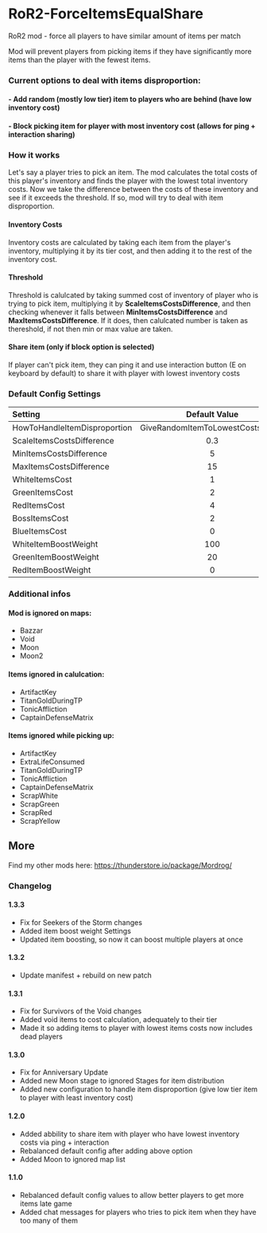 # RoR2-ForceItemsEqualShare
RoR2 mod - force all players to have similar amount of items per match

Mod will prevent players from picking items if they have significantly more items than the player with the fewest items.

### Current options to deal with items disproportion:

#### - Add random (mostly low tier) item to players who are behind (have low inventory cost)

#### - Block picking item for player with most inventory cost (allows for ping + interaction sharing)

### How it works
Let's say a player tries to pick an item. The mod calculates the total costs of this player's inventory and finds the player with the lowest total inventory costs.
Now we take the difference between the costs of these inventory and see if it exceeds the threshold. If so, mod will try to deal with item disproportion.

#### Inventory Costs
Inventory costs are calculated by taking each item from the player's inventory, multiplying it by its tier cost, and then adding it to the rest of the inventory cost.

#### Threshold
Threshold is calulcated by taking summed cost of inventory of player who is trying to pick item, multiplying it by **ScaleItemsCostsDifference**, and then checking whenever it falls between **MinItemsCostsDifference** and **MaxItemsCostsDifference**. If it does, then calulcated number is taken as thereshold, if not then min or max value are taken.

#### Share item (only if block option is selected)
If player can't pick item, they can ping it and use interaction button (E on keyboard by default) to share it with player with lowest inventory costs

### Default Config Settings
| Setting                       | Default Value                     |
| :---------------------------- | :-------------------------------: |
| HowToHandleItemDisproportion  | GiveRandomItemToLowestCostsPlayer |
| ScaleItemsCostsDifference     |           0.3                     |
| MinItemsCostsDifference       |             5                     |
| MaxItemsCostsDifference       |            15                     |
| WhiteItemsCost                |             1                     |
| GreenItemsCost                |             2                     |
| RedItemsCost                  |             4                     |
| BossItemsCost                 |             2                     |
| BlueItemsCost                 |             0                     |
| WhiteItemBoostWeight          |           100                     |
| GreenItemBoostWeight          |            20                     |
| RedItemBoostWeight            |             0                     |

### Additional infos

#### Mod is ignored on maps:
- Bazzar
- Void
- Moon
- Moon2

#### Items ignored in calulcation:
- ArtifactKey
- TitanGoldDuringTP
- TonicAffliction
- CaptainDefenseMatrix

#### Items ignored while picking up:
- ArtifactKey
- ExtraLifeConsumed
- TitanGoldDuringTP
- TonicAffliction
- CaptainDefenseMatrix
- ScrapWhite
- ScrapGreen
- ScrapRed
- ScrapYellow

## More

Find my other mods here: https://thunderstore.io/package/Mordrog/

### Changelog
#### 1.3.3
- Fix for Seekers of the Storm changes
- Added item boost weight Settings
- Updated item boosting, so now it can boost multiple players at once

#### 1.3.2
- Update manifest + rebuild on new patch

#### 1.3.1
- Fix for Survivors of the Void changes
- Added void items to cost calculation, adequately to their tier
- Made it so adding items to player with lowest items costs now includes dead players

#### 1.3.0
- Fix for Anniversary Update
- Added new Moon stage to ignored Stages for item distribution
- Added new configuration to handle item disproportion (give low tier item to player with least inventory cost)

#### 1.2.0
- Added abbility to share item with player who have lowest inventory costs via ping + interaction
- Rebalanced default config after adding above option
- Added Moon to ignored map list
#### 1.1.0
- Rebalanced default config values to allow better players to get more items late game
- Added chat messages for players who tries to pick item when they have too many of them

